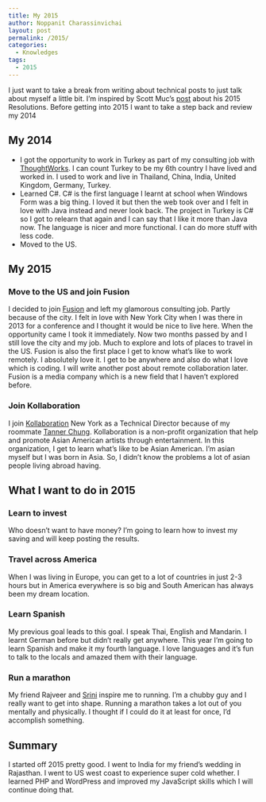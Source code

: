 ```yaml
---
title: My 2015
author: Noppanit Charassinvichai
layout: post
permalink: /2015/
categories:
  - Knowledges
tags:
  - 2015
---
```

I just want to take a break from writing about technical posts to just talk about myself a little bit. I&#8217;m inspired by Scott Muc&#8217;s [post][1] about his 2015 Resolutions. Before getting into 2015 I want to take a step back and review my 2014

## My 2014

  * I got the opportunity to work in Turkey as part of my consulting job with [ThoughtWorks][2]. I can count Turkey to be my 6th country I have lived and worked in. I used to work and live in Thailand, China, India, United Kingdom, Germany, Turkey.
  * Learned C#. C# is the first language I learnt at school when Windows Form was a big thing. I loved it but then the web took over and I felt in love with Java instead and never look back. The project in Turkey is C# so I got to relearn that again and I can say that I like it more than Java now. The language is nicer and more functional. I can do more stuff with less code.
  * Moved to the US.

## My 2015

### Move to the US and join Fusion

I decided to join [Fusion][3] and left my glamorous consulting job. Partly because of the city. I felt in love with New York City when I was there in 2013 for a conference and I thought it would be nice to live here. When the opportunity came I took it immediately. Now two months passed by and I still love the city and my job. Much to explore and lots of places to travel in the US. Fusion is also the first place I get to know what&#8217;s like to work remotely. I absolutely love it. I get to be anywhere and also do what I love which is coding. I will write another post about remote collaboration later. Fusion is a media company which is a new field that I haven&#8217;t explored before.

### Join Kollaboration

I join [Kollaboration][4] New York as a Technical Director because of my roommate [Tanner Chung][5]. Kollaboration is a non-profit organization that help and promote Asian American artists through entertainment. In this organization, I get to learn what&#8217;s like to be Asian American. I&#8217;m asian myself but I was born in Asia. So, I didn&#8217;t know the problems a lot of asian people living abroad having. 

## What I want to do in 2015

### Learn to invest 

Who doesn&#8217;t want to have money? I&#8217;m going to learn how to invest my saving and will keep posting the results. 

### Travel across America

When I was living in Europe, you can get to a lot of countries in just 2-3 hours but in America everywhere is so big and South American has always been my dream location. 

### Learn Spanish

My previous goal leads to this goal. I speak Thai, English and Mandarin. I learnt German before but didn&#8217;t really get anywhere. This year I&#8217;m going to learn Spanish and make it my fourth language. I love languages and it&#8217;s fun to talk to the locals and amazed them with their language. 

### Run a marathon

My friend Rajveer and [Srini][6] inspire me to running. I&#8217;m a chubby guy and I really want to get into shape. Running a marathon takes a lot out of you mentally and physically. I thought if I could do it at least for once, I&#8217;d accomplish something.

## Summary

I started off 2015 pretty good. I went to India for my friend&#8217;s wedding in Rajasthan. I went to US west coast to experience super cold whether. I learned PHP and WordPress and improved my JavaScript skills which I will continue doing that.

 [1]: http://scottmuc.com/my-resolutions-for-2015/ "Scott's 2015 Resolution"
 [2]: http://www.thoughtworks.com/ "ThougthWorks"
 [3]: http://fusion.net
 [4]: http://www.kollaborationnewyork.org "Kollaboration New York"
 [5]: https://www.linkedin.com/in/tannerchung "Tanner Chung"
 [6]: https://twitter.com/sragu